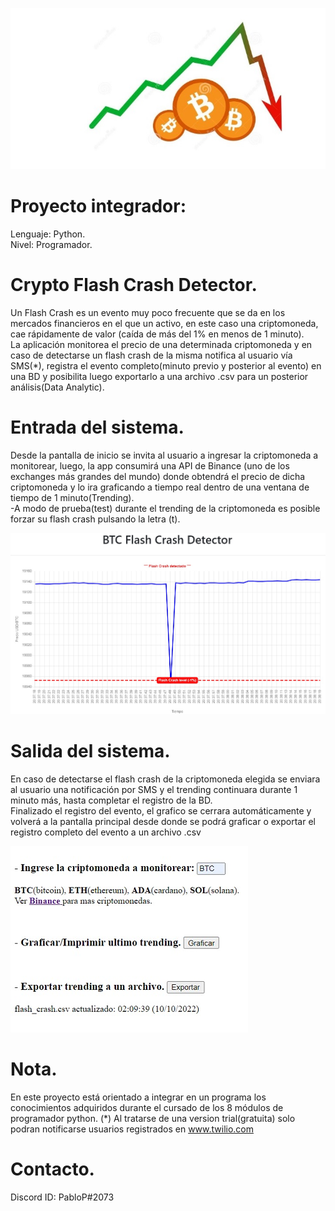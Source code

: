 ![Juego banner](/flash_crash.jpg)

# Proyecto integrador:
Lenguaje: Python.\
Nivel: Programador.

# Crypto Flash Crash Detector.
Un Flash Crash es un evento muy poco frecuente que se da en los mercados financieros en el que un activo, en este caso una criptomoneda, cae rápidamente de valor
(caída de más del 1% en menos de 1 minuto).\
La aplicación monitorea el precio de una determinada criptomoneda y en caso de detectarse un flash crash de la misma notifica al usuario vía SMS(*),
registra el evento completo(minuto previo y posterior al evento) en una BD y posibilita luego exportarlo a una archivo .csv para un posterior análisis(Data Analytic). 


# Entrada del sistema.
Desde la pantalla de inicio se invita al usuario a ingresar la criptomoneda a monitorear, luego, la app consumirá una API de Binance
(uno de los exchanges más grandes del mundo) donde obtendrá el precio de dicha criptomoneda y lo ira graficando a tiempo real dentro de una ventana de tiempo
de 1 minuto(Trending).\
-A modo de prueba(test) durante el trending de la criptomoneda es posible forzar su flash crash pulsando la letra (t).

![Juego banner](/trending.jpg)



# Salida del sistema.
En caso de detectarse el flash crash de la criptomoneda elegida se enviara al usuario una notificación por SMS y el trending continuara durante
 1 minuto más, hasta completar el registro de la BD.\
Finalizado el registro del evento, el grafico se cerrara automáticamente y volverá a la pantalla principal desde donde se podrá graficar o exportar
 el registro completo del evento a un archivo .csv

![Juego banner](/index.jpg)



# Nota.
En este proyecto está orientado a integrar en un programa los conocimientos adquiridos durante el cursado de los 8 módulos de programador python.
(*) Al tratarse de una version trial(gratuita) solo podran notificarse usuarios registrados en www.twilio.com

# Contacto.
Discord ID: PabloP#2073
